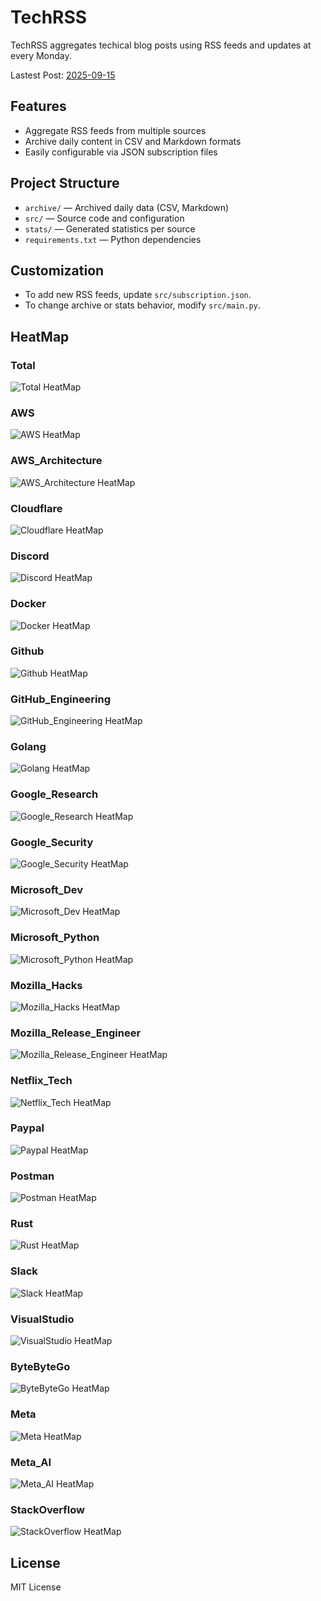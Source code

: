 # TechRSS

TechRSS aggregates techical blog posts using RSS feeds and updates at every Monday.

Lastest Post: [2025-09-15](https://github.com/kao-fu/techRSS/blob/main/archive/2025-09-15.md)

## Features

- Aggregate RSS feeds from multiple sources
- Archive daily content in CSV and Markdown formats
- Easily configurable via JSON subscription files

## Project Structure

- `archive/` — Archived daily data (CSV, Markdown)
- `src/` — Source code and configuration
- `stats/` — Generated statistics per source
- `requirements.txt` — Python dependencies

## Customization

- To add new RSS feeds, update `src/subscription.json`.
- To change archive or stats behavior, modify `src/main.py`.

## HeatMap
### Total
![Total HeatMap](https://github.com/kao-fu/techRSS/blob/main/stats_fig/total.png)
### AWS
![AWS HeatMap](https://github.com/kao-fu/techRSS/blob/main/stats_fig/AWS.png)
### AWS_Architecture
![AWS_Architecture HeatMap](https://github.com/kao-fu/techRSS/blob/main/stats_fig/AWS_Architecture.png)
### Cloudflare
![Cloudflare HeatMap](https://github.com/kao-fu/techRSS/blob/main/stats_fig/Cloudflare.png)
### Discord
![Discord HeatMap](https://github.com/kao-fu/techRSS/blob/main/stats_fig/Discord.png)
### Docker
![Docker HeatMap](https://github.com/kao-fu/techRSS/blob/main/stats_fig/Docker.png)
### Github
![Github HeatMap](https://github.com/kao-fu/techRSS/blob/main/stats_fig/Github.png)
### GitHub_Engineering
![GitHub_Engineering HeatMap](https://github.com/kao-fu/techRSS/blob/main/stats_fig/GitHub_Engineering.png)
### Golang
![Golang HeatMap](https://github.com/kao-fu/techRSS/blob/main/stats_fig/Golang.png)
### Google_Research
![Google_Research HeatMap](https://github.com/kao-fu/techRSS/blob/main/stats_fig/Google_Research.png)
### Google_Security
![Google_Security HeatMap](https://github.com/kao-fu/techRSS/blob/main/stats_fig/Google_Security.png)
### Microsoft_Dev
![Microsoft_Dev HeatMap](https://github.com/kao-fu/techRSS/blob/main/stats_fig/Microsoft_Dev.png)
### Microsoft_Python
![Microsoft_Python HeatMap](https://github.com/kao-fu/techRSS/blob/main/stats_fig/Microsoft_Python.png)
### Mozilla_Hacks
![Mozilla_Hacks HeatMap](https://github.com/kao-fu/techRSS/blob/main/stats_fig/Mozilla_Hacks.png)
### Mozilla_Release_Engineer
![Mozilla_Release_Engineer HeatMap](https://github.com/kao-fu/techRSS/blob/main/stats_fig/Mozilla_Release_Engineer.png)
### Netflix_Tech
![Netflix_Tech HeatMap](https://github.com/kao-fu/techRSS/blob/main/stats_fig/Netflix_Tech.png)
### Paypal
![Paypal HeatMap](https://github.com/kao-fu/techRSS/blob/main/stats_fig/Paypal.png)
### Postman
![Postman HeatMap](https://github.com/kao-fu/techRSS/blob/main/stats_fig/Postman.png)
### Rust
![Rust HeatMap](https://github.com/kao-fu/techRSS/blob/main/stats_fig/Rust.png)
### Slack
![Slack HeatMap](https://github.com/kao-fu/techRSS/blob/main/stats_fig/Slack.png)
### VisualStudio
![VisualStudio HeatMap](https://github.com/kao-fu/techRSS/blob/main/stats_fig/VisualStudio.png)
### ByteByteGo
![ByteByteGo HeatMap](https://github.com/kao-fu/techRSS/blob/main/stats_fig/ByteByteGo.png)
### Meta
![Meta HeatMap](https://github.com/kao-fu/techRSS/blob/main/stats_fig/Meta.png)
### Meta_AI
![Meta_AI HeatMap](https://github.com/kao-fu/techRSS/blob/main/stats_fig/Meta_AI.png)
### StackOverflow
![StackOverflow HeatMap](https://github.com/kao-fu/techRSS/blob/main/stats_fig/StackOverflow.png)

## License

MIT License
